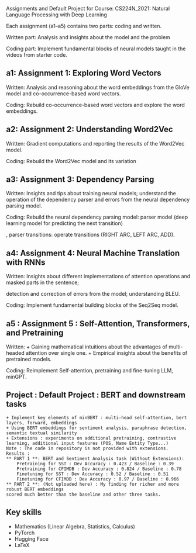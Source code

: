 Assignments and Default Project for Course: CS224N_2021: Natural Language Processing with Deep Learning

Each assignment (a1–a5) contains two parts: coding and written.

Written part: Analysis and insights about the model and the problem

Coding part: Implement fundamental blocks of neural models taught in the videos from starter code.

## a1: Assignment 1: Exploring Word Vectors

Written: Analysis and reasoning about the word embeddings from the GloVe model and co-occurrence-based word vectors.

Coding: Rebuild co-occurrence-based word vectors and explore the word embeddings.

## a2: Assignment 2: Understanding Word2Vec

Written: Gradient computations and reporting the results of the Word2Vec model.

Coding: Rebuild the Word2Vec model and its variation

## a3: Assignment 3: Dependency Parsing

Written: Insights and tips about training neural models; understand the operation of the dependency parser and errors from the neural dependency parsing model.

Coding: Rebuild the neural dependency parsing model: parser model (deep learning model for predicting the next transition)

, parser transitions: operate transitions (RIGHT ARC, LEFT ARC, ADD).
## a4: Assignment 4: Neural Machine Translation with RNNs

Written: Insights about different implementations of attention operations and masked parts in the sentence; 

detection and correction of errors from the model; understanding BLEU.

Coding: Implement fundamental building blocks of the Seq2Seq model.
## a5 : Assignment 5 : Self-Attention, Transformers, and Pretraining
Written: + Gaining mathematical intuitions about the advantages of multi-headed attention over single one. 
         + Empirical insights about the benefits of pretrained models.

Coding: Reimplement Self-attention, pretraining and fine-tuning LLM, minGPT.

## Project : Default Project : BERT and downstream tasks
    + Implement key elements of minBERT : multi-head self-attention, bert layers, forward, embeddings
    + Using BERT embeddings for sentiment analysis, paraphrase detection, semantic textual similarity
    + Extensions : experiments on additional pretraining, contrastive learning, additional input features (POS, Name Entity Type...)
    Note : The code in repository is not provided with extensions.
    Results :
    ** PART 1 **: BERT and Sentiment Analysis task (Without Extensions): 
        Pretraining for SST : Dev Accuracy : 0.423 / Baseline : 0.39
        Pretraining for CFIMDB : Dev Accuracy : 0.824 / Baseline : 0.78
        Finetuning for SST : Dev Accuracy : 0.52 / Baseline : 0.51
        Finetuning for CFIMDB : Dev Accuracy : 0.97 / Baseline : 0.966
    ** PART 2 **: (Not uploaded here) : My finding for richer and more robust BERT embeddings
    scored much better than the baseline and other three tasks.

## Key skills
+ Mathematics (Linear Algebra, Statistics, Calculus)
+ PyTorch
+ Hugging Face
+ LaTeX

